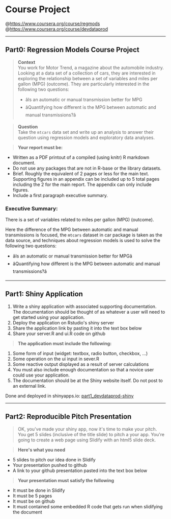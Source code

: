 # Course Project  
@https://www.coursera.org/course/regmods  
@https://www.coursera.org/course/devdataprod

____
## Part0: Regression Models Course Project  
> **Context**  
You work for Motor Trend, a magazine about the automobile industry. Looking at a data set of a collection of cars, they are interested in exploring the relationship between a set of variables and miles per gallon (MPG) (outcome). They are particularly interested in the following two questions:
> * âIs an automatic or manual transmission better for MPG
> * âQuantifying how different is the MPG between automatic and manual transmissions?â

> **Question**  
Take the `mtcars` data set and write up an analysis to answer their question using regression models and exploratory data analyses.

> **Your report must be:**  
* Written as a PDF printout of a compiled (using knitr) R markdown document.
 * Do not use any packages that are not in R-base or the library datasets.
* Brief. Roughly the equivalent of 2 pages or less for the main text. Supporting figures in an appendix can be included up to 5 total pages including the 2 for the main report. The appendix can only include figures.
* Include a first paragraph executive summary.

### Executive Summary: 
There is a set of variables related to miles per gallon (MPG) (outcome).

Here the difference of the MPG between automatic and manual transmissions is focused, 
the `mtcars` dataset in car package is taken as the data source, 
and techniques about regression models is used to solve the following two questions:

* âIs an automatic or manual transmission better for MPGâ
*  âQuantifying how different is the MPG between automatic and manual transmissions?â


____
## Part1: Shiny Application  
> 
1. Write a shiny application with associated supporting documentation. The documentation should be thought of as whatever a user will need to get started using your application.
2. Deploy the application on Rstudio's shiny server
3. Share the application link by pasting it into the text box below
4. Share your server.R and ui.R code on github

> **The application must include the following:**  
1. Some form of input (widget: textbox, radio button, checkbox, ...)
2. Some operation on the ui input in sever.R
3. Some reactive output displayed as a result of server calculations
4. You must also include enough documentation so that a novice user could use your application.
5. The documentation should be at the Shiny website itself. Do not post to an external link.

Done and deployed in shinyapps.io:
[part1_devdataprod-shiny](https://swhgoon.shinyapps.io/part1_devdataprod-shiny/)

____
## Part2: Reproducible Pitch Presentation  
> OK, you've made your shiny app, now it's time to make your pitch. You get 5 slides (inclusive of the title slide)  to pitch a your app. You're going to create a web page using Slidify with an html5 slide deck.

> **Here's what you need**  
* 5 slides to pitch our idea done in Slidify
* Your presentation pushed to github
* A link to your github presentation pasted into the text box below

> **Your presentation must satisfy the following**  
* It must be done in Slidify
* It must be 5 pages
* It must be on github
* It must contained some embedded R code that gets run when slidifying the document


